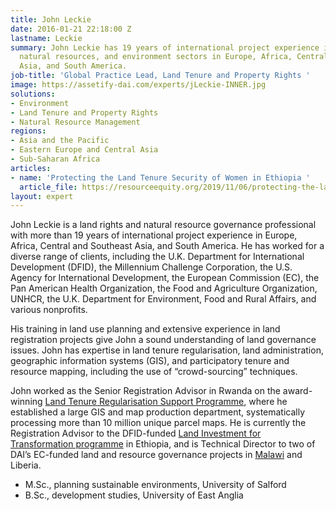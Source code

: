 ```yaml
---
title: John Leckie
date: 2016-01-21 22:18:00 Z
lastname: Leckie
summary: John Leckie has 19 years of international project experience in the land,
  natural resources, and environment sectors in Europe, Africa, Central and Southeast
  Asia, and South America.
job-title: 'Global Practice Lead, Land Tenure and Property Rights '
image: https://assetify-dai.com/experts/jLeckie-INNER.jpg
solutions:
- Environment
- Land Tenure and Property Rights
- Natural Resource Management
regions:
- Asia and the Pacific
- Eastern Europe and Central Asia
- Sub-Saharan Africa
articles:
- name: 'Protecting the Land Tenure Security of Women in Ethiopia '
  article_file: https://resourceequity.org/2019/11/06/protecting-the-land-tenure-security-of-women-in-ethiopia/
layout: expert
---
```


John Leckie is a land rights and natural resource governance professional with more than 19 years of international project experience in Europe, Africa, Central and Southeast Asia, and South America. He has worked for a diverse range of clients, including the U.K. Department for International Development (DFID), the Millennium Challenge Corporation, the U.S. Agency for International Development, the European Commission (EC), the Pan American Health Organization, the Food and Agriculture Organization, UNHCR, the U.K. Department for Environment, Food and Rural Affairs, and various nonprofits.
 
His training in land use planning and extensive experience in land registration projects give John a sound understanding of land governance issues. John has expertise in land tenure regularisation, land administration, geographic information systems (GIS), and participatory tenure and resource mapping, including the use of “crowd-sourcing” techniques.
 
John worked as the Senior Registration Advisor in Rwanda on the award-winning [Land Tenure Regularisation Support Programme](https://www.dai.com/our-work/projects/rwanda-support-land-tenure-regularisation), where he established a large GIS and map production department, systematically processing more than 10 million unique parcel maps. He is currently the Registration Advisor to the DFID-funded [Land Investment for Transformation programme](https://www.dai.com/our-work/projects/ethiopia-land-investment-transformation-lift) in Ethiopia, and is Technical Director to two of DAI’s EC-funded land and resource governance projects in [Malawi](https://www.dai.com/our-work/projects/malawi-technical-cooperation-to-strengthen-national-capacity-in-implementing-land-policies-and-laws-efficiently-and-effectively-land-governance) and Liberia.
 
* M.Sc., planning sustainable environments, University of Salford
* B.Sc., development studies, University of East Anglia